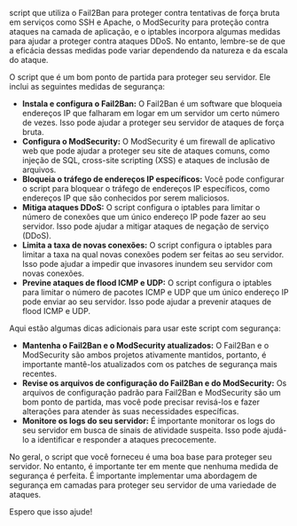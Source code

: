 script que utiliza o Fail2Ban para proteger contra tentativas de força bruta em serviços como SSH e Apache, 
o ModSecurity para proteção contra ataques na camada de aplicação, e o 
iptables incorpora algumas medidas para ajudar a proteger contra ataques DDoS. No entanto, 
lembre-se de que a eficácia dessas medidas pode variar dependendo da natureza e da escala do ataque.

O script que é um bom ponto de partida para proteger seu servidor. Ele inclui as seguintes medidas de segurança:

* **Instala e configura o Fail2Ban:** O Fail2Ban é um software que bloqueia endereços IP que falharam em logar em um servidor um certo número de vezes. Isso pode ajudar a proteger seu servidor de ataques de força bruta.
* **Configura o ModSecurity:** O ModSecurity é um firewall de aplicativo web que pode ajudar a proteger seu site de ataques comuns, como injeção de SQL, cross-site scripting (XSS) e ataques de inclusão de arquivos.
* **Bloqueia o tráfego de endereços IP específicos:** Você pode configurar o script para bloquear o tráfego de endereços IP específicos, como endereços IP que são conhecidos por serem maliciosos.
* **Mitiga ataques DDoS:** O script configura o iptables para limitar o número de conexões que um único endereço IP pode fazer ao seu servidor. Isso pode ajudar a mitigar ataques de negação de serviço (DDoS).
* **Limita a taxa de novas conexões:** O script configura o iptables para limitar a taxa na qual novas conexões podem ser feitas ao seu servidor. Isso pode ajudar a impedir que invasores inundem seu servidor com novas conexões.
* **Previne ataques de flood ICMP e UDP:** O script configura o iptables para limitar o número de pacotes ICMP e UDP que um único endereço IP pode enviar ao seu servidor. Isso pode ajudar a prevenir ataques de flood ICMP e UDP.

Aqui estão algumas dicas adicionais para usar este script com segurança:

* **Mantenha o Fail2Ban e o ModSecurity atualizados:** O Fail2Ban e o ModSecurity são ambos projetos ativamente mantidos, portanto, é importante mantê-los atualizados com os patches de segurança mais recentes.
* **Revise os arquivos de configuração do Fail2Ban e do ModSecurity:** Os arquivos de configuração padrão para Fail2Ban e ModSecurity são um bom ponto de partida, mas você pode precisar revisá-los e fazer alterações para atender às suas necessidades específicas.
* **Monitore os logs do seu servidor:** É importante monitorar os logs do seu servidor em busca de sinais de atividade suspeita. Isso pode ajudá-lo a identificar e responder a ataques precocemente.

No geral, o script que você forneceu é uma boa base para proteger seu servidor. No entanto, é importante ter em mente que nenhuma medida de segurança é perfeita. É importante implementar uma abordagem de segurança em camadas para proteger seu servidor de uma variedade de ataques.

Espero que isso ajude!
